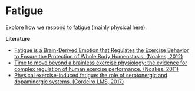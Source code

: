 # Fatigue
Explore how we respond to fatigue (mainly physical here).

**Literature**
  - [Fatigue is a Brain-Derived Emotion that Regulates the Exercise Behavior to Ensure the Protection of Whole Body Homeostasis. (Noakes, 2012)](https://www.ncbi.nlm.nih.gov/pmc/articles/PMC3323922/)
  - [Time to move beyond a brainless exercise physiology: the evidence for complex regulation of human exercise performance. (Noakes, 2011)](https://www.ncbi.nlm.nih.gov/pubmed/213263750)
  - [Physical exercise-induced fatigue: the role of serotonergic and dopaminergic systems. (Cordeiro LMS, 2017)](https://www.ncbi.nlm.nih.gov/pubmed/29069229)